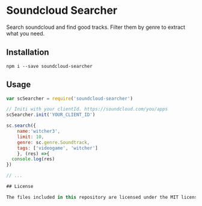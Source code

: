 # Soundcloud Searcher

Search soundcloud and find good tracks. Filter them by genre to extract what you need.

## Installation
```shell
npm i --save soundcloud-searcher
```

## Usage
```js
var scSearcher = require('soundcloud-searcher')

// Initi with your clientId. https://soundcloud.com/you/apps
scSearcher.init('YOUR_CLIENT_ID')

sc.search({
    name:'witcher3', 
    limit: 10, 
    genre: sc.genre.Soundtrack,
    tags: ['videogame', 'witcher']
    }, (res) =>{
  console.log(res)
})

// ...

## License

The files included in this repository are licensed under the MIT license.
